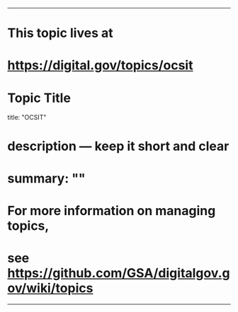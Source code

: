 
---
# This topic lives at
# https://digital.gov/topics/ocsit

# Topic Title
title: "OCSIT"

# description — keep it short and clear
# summary: ""


# For more information on managing topics,
# see https://github.com/GSA/digitalgov.gov/wiki/topics
---